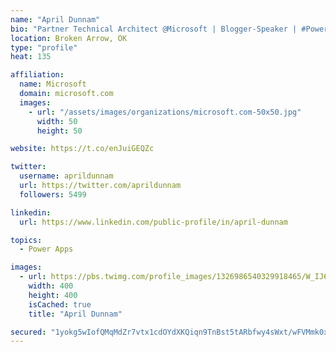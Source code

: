 ```yaml
---
name: "April Dunnam"
bio: "Partner Technical Architect @Microsoft | Blogger-Speaker | #PowerApps, #PowerAutomate, #Office365, #SharePoint | #WIT | #Karaoke Queen"
location: Broken Arrow, OK
type: "profile"
heat: 135

affiliation:
  name: Microsoft
  domain: microsoft.com
  images:
    - url: "/assets/images/organizations/microsoft.com-50x50.jpg"
      width: 50
      height: 50

website: https://t.co/enJuiGEQZc

twitter:
  username: aprildunnam
  url: https://twitter.com/aprildunnam
  followers: 5499

linkedin:
  url: https://www.linkedin.com/public-profile/in/april-dunnam

topics:
  - Power Apps

images:
  - url: https://pbs.twimg.com/profile_images/1326986540329918465/W_IJ6Ih2_400x400.jpg
    width: 400
    height: 400
    isCached: true
    title: "April Dunnam"

secured: "1yokg5wIofQMqMdZr7vtx1cdOYdXKQiqn9TnBst5tARbfwy4sWxt/wFVMmk0xoWeuuC+++cVnwMjo05uZ79GYFgO7aGD/UWBiU2BH5MLfa5UDZCvDVztIY+p6Em6SE6C87CMKGk2qEPMA1CsmV+93uFeOjzT/VaZqUYBGIYNsbDfPNCCKIeE+dSFEg6d869s1arfmqlJABPRVCk0fYGzsJpKDZF3jZUHW7YIiDfy00VznwLZz8uM5xyfzn4RII9tBjiFFs3P8sotWPXYAyu54VGjN90adZj5K4/PT1zDbLr+YgwU9tADzTs5q1lLDsETe1kByRSDzj7+NPmnRZrTv8fkDLoBqIOQC5x1HefoFZL4Px+5H7Sdt2t0jZ471uBcDJpEEt7eqjaoN3BU46CX8+r8MiHd7eNt8PhYOGSGH6o=;9tRWLOmVXgpETEWtRqMwgA=="
---
```


